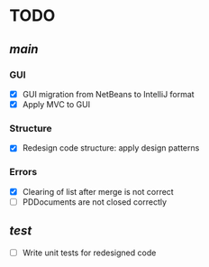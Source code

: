 # TODO 

## *main*
### GUI
* [x] GUI migration from NetBeans to IntelliJ format
* [x] Apply MVC to GUI

### Structure
* [x] Redesign code structure: apply design patterns

### Errors
* [x] Clearing of list after merge is not correct
* [ ] PDDocuments are not closed correctly

## *test*
* [ ] Write unit tests for redesigned code